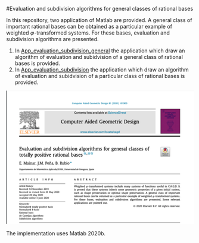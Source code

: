 #Evaluation and subdivision algorithms for general classes of rational bases

In this repository, two application of Matlab are provided. 
A general class of important rational bases can be obtained as a particular example of weighted  $\varphi$-transformed systems.  For these bases, evaluation and subdivision algorithms are presented. 


1. In [App_evaluation_subdivision_general](https://github.com/BeatriazRubio/Article_CAGD_2020/App_evaluation_subdivision/) the application which draw an algorithm of evaluation and subidvision of a general class of rational bases is provided.
2. In [App_evaluation_subdivision](https://github.com/BeatriazRubio/Article_CAGD_2020/App_evaluation_subdivision/) the application which draw an algorithm of evaluation and subidvision of a particular class of rational bases is provided.


![paper_banner](paper_banner.PNG)


The implementation uses Matlab 2020b.

